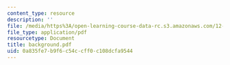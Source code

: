 ```yaml
---
content_type: resource
description: ''
file: /media/https%3A/open-learning-course-data-rc.s3.amazonaws.com/12-109-petrology-fall-2005/0a835fe7b9f6c54ccff0c108dcfa9544_background.pdf
file_type: application/pdf
resourcetype: Document
title: background.pdf
uid: 0a835fe7-b9f6-c54c-cff0-c108dcfa9544
---
```

